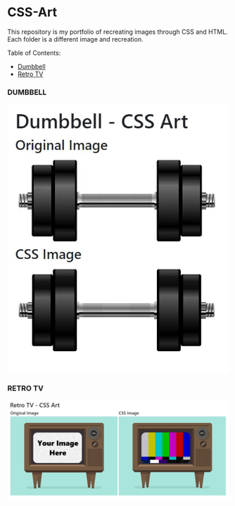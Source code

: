 # CSS-Art
This repository is my portfolio of recreating images through CSS and HTML. Each folder is a different image and recreation. 

Table of Contents:
- [Dumbbell](https://github.com/jmoran-cei/CSS-Art#dumbbell)
- [Retro TV](https://github.com/jmoran-cei/CSS-Art#retro-tv)


### DUMBBELL  
![dumbbell comparison](/dumbbell/dumbbell-final-product.jpg)  

### RETRO TV  
![retro tv comparison](/retro-tv/retro-tv-final-product.JPG)  
